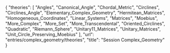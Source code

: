 {
    "theories": [
        "Angles",
        "Canonical_Angle",
        "Chordal_Metric",
        "Circlines",
        "Circlines_Angle",
        "Elementary_Complex_Geometry",
        "Hermitean_Matrices",
        "Homogeneous_Coordinates",
        "Linear_Systems",
        "Matrices",
        "Moebius",
        "More_Complex",
        "More_Set",
        "More_Transcendental",
        "Oriented_Circlines",
        "Quadratic",
        "Riemann_Sphere",
        "Unitary11_Matrices",
        "Unitary_Matrices",
        "Unit_Circle_Preserving_Moebius"
    ],
    "url": "entries/complex_geometry/theories",
    "title": "Session Complex_Geometry"
}